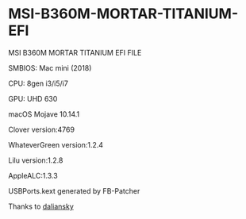 # MSI-B360M-MORTAR-TITANIUM-EFI
MSI B360M MORTAR TITANIUM EFI FILE

SMBIOS: Mac mini (2018)

CPU: 8gen i3/i5/i7

GPU: UHD 630

macOS Mojave 10.14.1

Clover version:4769

WhateverGreen version:1.2.4

Lilu version:1.2.8

AppleALC:1.3.3

USBPorts.kext generated by FB-Patcher

Thanks to [daliansky](https://github.com/daliansky)
